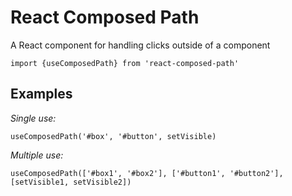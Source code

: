 # React Composed Path

A React component for handling clicks outside of a component

```
import {useComposedPath} from 'react-composed-path'
```

## Examples
*Single use:*
```
useComposedPath('#box', '#button', setVisible)
```

*Multiple use:*
```
useComposedPath(['#box1', '#box2'], ['#button1', '#button2'], [setVisible1, setVisible2])
```